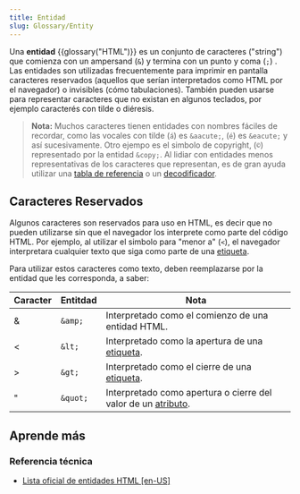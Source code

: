 ```yaml
---
title: Entidad
slug: Glossary/Entity
---
```


Una **entidad** {{glossary("HTML")}} es un conjunto de caracteres ("string") que comienza con un ampersand (`&`) y termina con un punto y coma (`;`) . Las entidades son utilizadas frecuentemente para imprimir en pantalla caracteres reservados (aquellos que serían interpretados como HTML por el navegador) o invisibles (cómo tabulaciones). También pueden usarse para representar caracteres que no existan en algunos teclados, por ejemplo caracterés con tilde o diéresis.

> **Nota:** Muchos caracteres tienen entidades con nombres fáciles de recordar, como las vocales con tilde (`á`) es `&aacute;`, (`é`) es `&eacute;` y así sucesivamente. Otro ejempo es el simbolo de copyright, (`©`) representado por la entidad `&copy;`. Al lidiar con entidades menos representativas de los caracteres que representan, es de gran ayuda utilizar una [tabla de referencia](https://html.spec.whatwg.org/multipage/named-characters.html#named-character-references) o un [decodificador](https://mothereff.in/html-entities).

## Caracteres Reservados

Algunos caracteres son reservados para uso en HTML, es decir que no pueden utilizarse sin que el navegador los interprete como parte del código HTML. Por ejemplo, al utilizar el simbolo para "menor a" (`<`), el navegador interpretara cualquier texto que siga como parte de una [etiqueta](/es/docs/Glossary/Tag).

Para utilizar estos caracteres como texto, deben reemplazarse por la entidad que les corresponda, a saber:

| Caracter | Entitdad | Nota                                                                                        |
| -------- | -------- | ------------------------------------------------------------------------------------------- |
| &        | `&amp;`  | Interpretado como el comienzo de una entidad HTML.                                          |
| <        | `&lt;`   | Interpretado como la apertura de una [etiqueta](/es/docs/Glossary/Tag).                     |
| >        | `&gt;`   | Interpretado como el cierre de una [etiqueta](/es/docs/Glossary/Tag).                       |
| "        | `&quot;` | Interpretado como apertura o cierre del valor de un [atributo](/es/docs/Glossary/Atributo). |

## Aprende más

### Referencia técnica

- [Lista oficial de entidades HTML \[en-US\]](https://html.spec.whatwg.org/multipage/named-characters.html#named-character-references)
